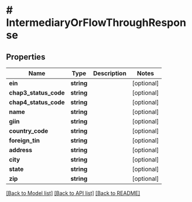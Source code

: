 # # IntermediaryOrFlowThroughResponse

## Properties

Name | Type | Description | Notes
------------ | ------------- | ------------- | -------------
**ein** | **string** |  | [optional]
**chap3_status_code** | **string** |  | [optional]
**chap4_status_code** | **string** |  | [optional]
**name** | **string** |  | [optional]
**giin** | **string** |  | [optional]
**country_code** | **string** |  | [optional]
**foreign_tin** | **string** |  | [optional]
**address** | **string** |  | [optional]
**city** | **string** |  | [optional]
**state** | **string** |  | [optional]
**zip** | **string** |  | [optional]

[[Back to Model list]](../../../README.md#models) [[Back to API list]](../../../README.md#endpoints) [[Back to README]](../../../README.md)
